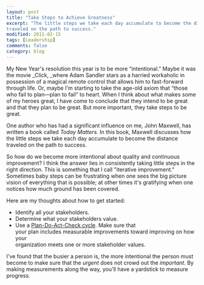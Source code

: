 ```yaml
---
layout: post
title: "Take Steps to Achieve Greatness"
excerpt: "The little steps we take each day accumulate to become the distance
traveled on the path to success."
modified: 2011-02-15
tags: [Leadership]
comments: false
category: blog
---
```


My New Year's resolution this year is to be more “intentional.” Maybe it
was the movie _Click, _where Adam Sandler stars as a harried workaholic
in possession of a magical remote control that allows him to fast-forward
through life. Or, maybe I'm starting to take the age-old axiom that “those
who fail to plan—plan to fail” to heart. When I think about what makes some
of my heroes great, I have come to conclude that they intend to be great and
that they plan to be great. But more important, they take steps to be great.

One author who has had a significant influence on me, John Maxwell, has written
a book called _Today Matters._ In this book, Maxwell discusses how the
little steps we take each day accumulate to become the distance traveled on the
path to success.

So how do we become more intentional about quality and continuous improvement?
I think the answer lies in consistently taking little steps in the right
direction. This is something that I call "iterative improvement." Sometimes
baby steps can be frustrating when one sees the big picture vision of
everything that is possible; at other times it's gratifying when one notices
how much ground has been covered.

Here are my thoughts about how to get started:

* Identify all your stakeholders.
* Determine what your stakeholders value.
* Use a [Plan-Do-Act-Check cycle](/blog/plan-do-check-act/). Make sure that  
your plan includes measurable improvements toward improving on how your  
organization meets one or more stakeholder values.

I've found that the busier a person is, the more intentional the person must
become to make sure that the _urgent_ does not crowd out the
_important._ By making measurements along the way, you'll have a
yardstick to measure progress.
